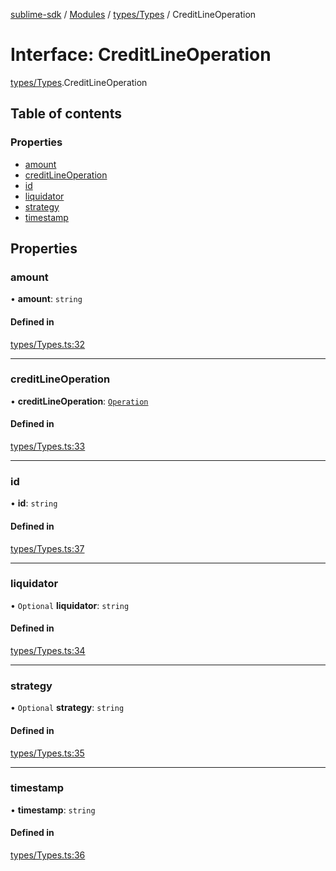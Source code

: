 [sublime-sdk](../README.md) / [Modules](../modules.md) / [types/Types](../modules/types_Types.md) / CreditLineOperation

# Interface: CreditLineOperation

[types/Types](../modules/types_Types.md).CreditLineOperation

## Table of contents

### Properties

- [amount](types_Types.CreditLineOperation.md#amount)
- [creditLineOperation](types_Types.CreditLineOperation.md#creditlineoperation)
- [id](types_Types.CreditLineOperation.md#id)
- [liquidator](types_Types.CreditLineOperation.md#liquidator)
- [strategy](types_Types.CreditLineOperation.md#strategy)
- [timestamp](types_Types.CreditLineOperation.md#timestamp)

## Properties

### amount

• **amount**: `string`

#### Defined in

[types/Types.ts:32](https://github.com/sublime-finance/sublime-sdk/blob/e9ce839/src/types/Types.ts#L32)

___

### creditLineOperation

• **creditLineOperation**: [`Operation`](../enums/types_Types.Operation.md)

#### Defined in

[types/Types.ts:33](https://github.com/sublime-finance/sublime-sdk/blob/e9ce839/src/types/Types.ts#L33)

___

### id

• **id**: `string`

#### Defined in

[types/Types.ts:37](https://github.com/sublime-finance/sublime-sdk/blob/e9ce839/src/types/Types.ts#L37)

___

### liquidator

• `Optional` **liquidator**: `string`

#### Defined in

[types/Types.ts:34](https://github.com/sublime-finance/sublime-sdk/blob/e9ce839/src/types/Types.ts#L34)

___

### strategy

• `Optional` **strategy**: `string`

#### Defined in

[types/Types.ts:35](https://github.com/sublime-finance/sublime-sdk/blob/e9ce839/src/types/Types.ts#L35)

___

### timestamp

• **timestamp**: `string`

#### Defined in

[types/Types.ts:36](https://github.com/sublime-finance/sublime-sdk/blob/e9ce839/src/types/Types.ts#L36)
